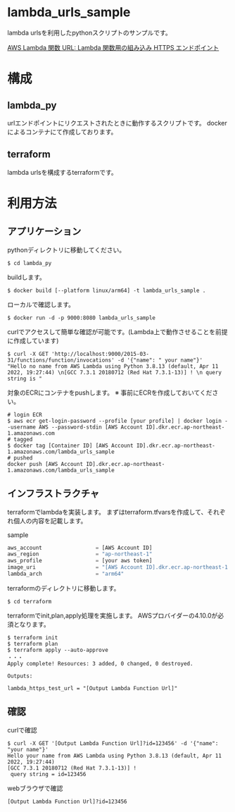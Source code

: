 # lambda_urls_sample
lambda urlsを利用したpythonスクリプトのサンプルです。

[AWS Lambda 関数 URL: Lambda 関数用の組み込み HTTPS エンドポイント](https://aws.amazon.com/jp/about-aws/whats-new/2022/04/aws-lambda-function-urls-built-in-https-endpoints/)



# 構成

## lambda_py

urlエンドポイントにリクエストされたときに動作するスクリプトです。
dockerによるコンテナにて作成しております。

## terraform

lambda urlsを構成するterraformです。

# 利用方法

## アプリケーション

pythonディレクトリに移動してください。
``` shell
$ cd lambda_py
```

buildします。

``` shell
$ docker build [--platform linux/arm64] -t lambda_urls_sample .
```

ローカルで確認します。

```shell
$ docker run -d -p 9000:8080 lambda_urls_sample
```

curlでアクセスして簡単な確認が可能です。(Lambda上で動作させることを前提に作成しています)

```
$ curl -X GET 'http://localhost:9000/2015-03-31/functions/function/invocations' -d '{"name": " your name"}'
"Hello no name from AWS Lambda using Python 3.8.13 (default, Apr 11 2022, 19:27:44) \n[GCC 7.3.1 20180712 (Red Hat 7.3.1-13)] ! \n query string is "
```

対象のECRにコンテナをpushします。
※ 事前にECRを作成しておいてください。

``` shell
# login ECR
$ aws ecr get-login-password --profile [your profile] | docker login --username AWS --password-stdin [AWS Account ID].dkr.ecr.ap-northeast-1.amazonaws.com
# tagged
$ docker tag [Container ID] [AWS Account ID].dkr.ecr.ap-northeast-1.amazonaws.com/lambda_urls_sample
# pushed
docker push [AWS Account ID].dkr.ecr.ap-northeast-1.amazonaws.com/lambda_urls_sample
```

## インフラストラクチャ

terraformでlambdaを実装します。
まずはterraform.tfvarsを作成して、それぞれ個人の内容を記載します。

sample

```terraform
aws_account                 = [AWS Account ID]
aws_region                  = "ap-northeast-1"
aws_profile                 = [your aws token]
image_uri                   = "[AWS Account ID].dkr.ecr.ap-northeast-1.amazonaws.com/lambda_urls_sample:latest"
lambda_arch                 = "arm64"
```

terraformのディレクトリに移動します。

```
$ cd terraform
```

terraformでinit,plan,apply処理を実施します。
AWSプロバイダーの4.10.0が必須となります。

```
$ terraform init
$ terraform plan
$ terraform apply --auto-approve
・・・
Apply complete! Resources: 3 added, 0 changed, 0 destroyed.

Outputs:

lambda_https_test_url = "[Output Lambda Function Url]"
```


## 確認
curlで確認

```
$ curl -X GET '[Output Lambda Function Url]?id=123456' -d '{"name": "your name"}'
Hello your name from AWS Lambda using Python 3.8.13 (default, Apr 11 2022, 19:27:44)
[GCC 7.3.1 20180712 (Red Hat 7.3.1-13)] !
 query string = id=123456
```

webブラウザで確認
```
[Output Lambda Function Url]?id=123456
```




